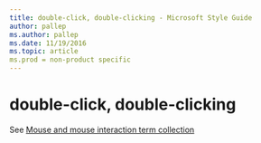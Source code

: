 ```yaml
---
title: double-click, double-clicking - Microsoft Style Guide
author: pallep
ms.author: pallep
ms.date: 11/19/2016
ms.topic: article
ms.prod = non-product specific
---
```


# double-click, double-clicking

See [Mouse and mouse interaction term collection](/style-guide/a-z-word-list-term-collections/term-collections/mouse-mouse-interaction-terms)
